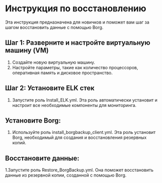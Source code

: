 # Инструкция по восстановлению

Эта инструкция предназначена для новичков и поможет вам шаг за шагом восстановить данные с помощью Borg.

## Шаг 1: Разверните и настройте виртуальную машину (VM)

1. Создайте новую виртуальную машину.
2. Настройте параметры, такие как количество процессоров, оперативная память и дисковое пространство.

## Шаг 2: Установите ELK стек
1. Запустите роль Install_ELK.yml. Эта роль автоматически установит и настроит все необходимые компоненты для мониторинга.

## Установите Borg:

1. Используйте роль install_borgbackup_client.yml. Эта роль установит Borg, необходимый для создания и восстановления резервных копий.

## Восстановите данные:

1.Запустите роль Restore_BorgBackup.yml. Она поможет восстановить данные из резервной копии, созданной с помощью Borg.

